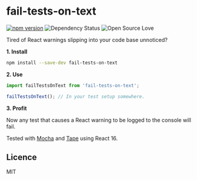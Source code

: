 # fail-tests-on-text

[![npm version](https://badge.fury.io/js/fail-tests-on-text.svg)](https://badge.fury.io/js/fail-tests-on-text)
![Dependency Status](https://david-dm.org/rouanw/fail-tests-on-text.svg)
![Open Source Love](https://badges.frapsoft.com/os/mit/mit.svg?v=102)

Tired of React warnings slipping into your code base unnoticed?

__1. Install__

```sh
npm install --save-dev fail-tests-on-text
```

__2. Use__

```js
import failTestsOnText from 'fail-tests-on-text';

failTestsOnText(); // In your test setup somewhere.
```

__3. Profit__

Now any test that causes a React warning to be logged to the console will fail.

Tested with [Mocha](https://mochajs.org/) and [Tape](https://github.com/substack/tape) using React 16.

## Licence

MIT
